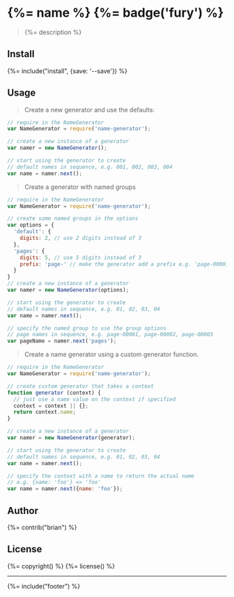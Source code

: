 # {%= name %} {%= badge('fury') %}

> {%= description %}

## Install
{%= include("install", {save: '--save'}) %}

## Usage
> Create a new generator and use the defaults:

```js
// require in the NameGenerator
var NameGenerator = require('name-generator');

// create a new instance of a generator
var namer = new NameGenerator();

// start using the generator to create
// default names in sequence, e.g. 001, 002, 003, 004
var name = namer.next();
```

> Create a generator with named groups

```js
// require in the NameGenerator
var NameGenerator = require('name-generator');

// create some named groups in the options
var options = {
  'default': {
    digits: 2, // use 2 digits instead of 3
  },
  'pages': {
    digits: 5, // use 5 digits instead of 3
    prefix: 'page-' // make the generator add a prefix e.g. 'page-00001'
  }
}
// create a new instance of a generator
var namer = new NameGenerator(options);

// start using the generator to create
// default names in sequence, e.g. 01, 02, 03, 04
var name = namer.next();

// specify the named group to use the group options
// page names in sequence, e.g. page-00001, page-00002, page-00003
var pageName = namer.next('pages');
```

> Create a name generator using a custom generator function.

```js
// require in the NameGenerator
var NameGenerator = require('name-generator');

// create custom generator that takes a context
function generator (context) {
  // just use a name value on the context if specified
  context = context || {};
  return context.name;
}

// create a new instance of a generator
var namer = new NameGenerator(generator);

// start using the generator to create
// default names in sequence, e.g. 01, 02, 03, 04
var name = namer.next();

// specify the context with a name to return the actual name
// e.g. {name: 'foo'} => 'foo'
var name = namer.next({name: 'foo'});
```



## Author
{%= contrib("brian") %}

## License
{%= copyright() %}
{%= license() %}

***

{%= include("footer") %}
